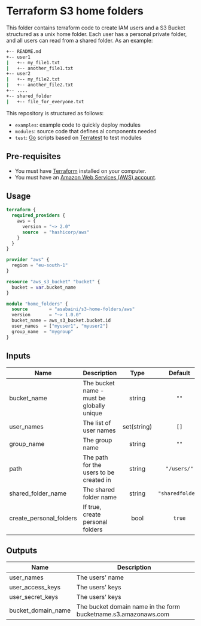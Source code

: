 # Terraform S3 home folders

This folder contains terraform code to create IAM users and a S3 Bucket structured as a unix home folder. Each user has a personal private folder, and all users can read from a shared folder. As an example:

```bash
+-- README.md
+-- user1
|   +-- my_file1.txt
|   +-- another_file1.txt
+-- user2
|   +-- my_file2.txt
|   +-- another_file2.txt
+-- ....
+-- shared_folder
|   +-- file_for_everyone.txt
```

This repository is structured as follows:

* `examples`: example code to quickly deploy modules
* `modules`: source code that defines al components needed
* `test`: [Go](https://golang.org/) scripts based on [Terratest](https://github.com/gruntwork-io/terratest) to test modules

## Pre-requisites

* You must have [Terraform](https://www.terraform.io/) installed on your computer.
* You must have an [Amazon Web Services (AWS) account](http://aws.amazon.com/).

## Usage

```tf
terraform {
  required_providers {
    aws = {
      version = "~> 2.0"
      source  = "hashicorp/aws"
    }
  }
}

provider "aws" {
  region = "eu-south-1"
}

resource "aws_s3_bucket" "bucket" {
  bucket = var.bucket_name
}

module "home_folders" {
  source        = "asabaini/s3-home-folders/aws"
  version       = "~> 1.0.0"
  bucket_name = aws_s3_bucket.bucket.id
  user_names  = ["myuser1", "myuser2"]
  group_name  = "mygroup"
}
```

## Inputs

| Name | Description | Type | Default | Required |
|------|-------------|:----:|:-----:|:-----:|
| bucket\_name | The bucket name - must be globally unique | string | `""` | yes |
| user_names | The list of user names | set(string) | `[]` | yes |
| group_name | The group name | string | `""` | yes |
| path | The path for the users to be created in | string | `"/users/"` | no |
| shared_folder_name | The shared folder name | string | `"sharedfolder"` | no |
| create_personal_folders | If true, create personal folders | bool | `true` | no |

## Outputs

| Name | Description |
|------|-------------|
| user_names | The users' name |
user_access_keys | The users' keys |
user_secret_keys | The users' keys |
bucket_domain_name | The bucket domain name in the form bucketname.s3.amazonaws.com |

